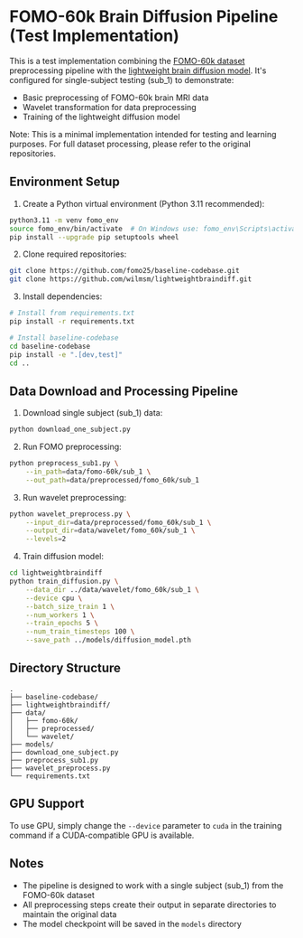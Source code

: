 # FOMO-60k Brain Diffusion Pipeline (Test Implementation)

This is a test implementation combining the [FOMO-60k dataset](https://github.com/fomo25/baseline-codebase) preprocessing pipeline with the [lightweight brain diffusion model](https://github.com/wilmsm/lightweightbraindiff). It's configured for single-subject testing (sub_1) to demonstrate:

- Basic preprocessing of FOMO-60k brain MRI data
- Wavelet transformation for data preprocessing
- Training of the lightweight diffusion model

Note: This is a minimal implementation intended for testing and learning purposes. For full dataset processing, please refer to the original repositories.

## Environment Setup

1. Create a Python virtual environment (Python 3.11 recommended):
```bash
python3.11 -m venv fomo_env
source fomo_env/bin/activate  # On Windows use: fomo_env\Scripts\activate
pip install --upgrade pip setuptools wheel
```

2. Clone required repositories:
```bash
git clone https://github.com/fomo25/baseline-codebase.git
git clone https://github.com/wilmsm/lightweightbraindiff.git
```

3. Install dependencies:
```bash
# Install from requirements.txt
pip install -r requirements.txt

# Install baseline-codebase
cd baseline-codebase
pip install -e ".[dev,test]"
cd ..
```

## Data Download and Processing Pipeline

1. Download single subject (sub_1) data:
```bash
python download_one_subject.py
```

2. Run FOMO preprocessing:
```bash
python preprocess_sub1.py \
    --in_path=data/fomo-60k/sub_1 \
    --out_path=data/preprocessed/fomo_60k/sub_1
```

3. Run wavelet preprocessing:
```bash
python wavelet_preprocess.py \
    --input_dir=data/preprocessed/fomo_60k/sub_1 \
    --output_dir=data/wavelet/fomo_60k/sub_1 \
    --levels=2
```

4. Train diffusion model:
```bash
cd lightweightbraindiff
python train_diffusion.py \
    --data_dir ../data/wavelet/fomo_60k/sub_1 \
    --device cpu \
    --batch_size_train 1 \
    --num_workers 1 \
    --train_epochs 5 \
    --num_train_timesteps 100 \
    --save_path ../models/diffusion_model.pth
```

## Directory Structure
```
.
├── baseline-codebase/
├── lightweightbraindiff/
├── data/
│   ├── fomo-60k/
│   ├── preprocessed/
│   └── wavelet/
├── models/
├── download_one_subject.py
├── preprocess_sub1.py
├── wavelet_preprocess.py
└── requirements.txt
```

## GPU Support

To use GPU, simply change the `--device` parameter to `cuda` in the training command if a CUDA-compatible GPU is available.

## Notes

- The pipeline is designed to work with a single subject (sub_1) from the FOMO-60k dataset
- All preprocessing steps create their output in separate directories to maintain the original data
- The model checkpoint will be saved in the `models` directory
